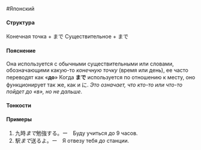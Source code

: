 #Японский 
#### Структура
Конечная точка + まで
Существительное + まで
#### Пояснение
Она используется с обычными существительными или словами, обозначающими какую-то *конечную точку* (время или день), ее часто переводят как «**до**»
Когда **まで** используется по отношению к месту, оно функционирует так же, как и に.
 *Это означает, что кто-то или что-то пойдет до «в», но не дальше*.
#### Тонкости

#### Примеры
1. 九時*まで*勉強する。ー　Буду учиться *до* 9 часов.
2. 駅*まで*送るよ。ー　Я отвезу тебя *до* станции.